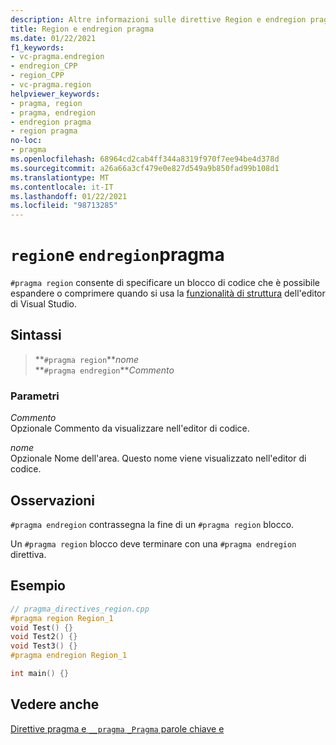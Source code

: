 ```yaml
---
description: Altre informazioni sulle direttive Region e endregion pragma in Microsoft C/C++
title: Region e endregion pragma
ms.date: 01/22/2021
f1_keywords:
- vc-pragma.endregion
- endregion_CPP
- region_CPP
- vc-pragma.region
helpviewer_keywords:
- pragma, region
- pragma, endregion
- endregion pragma
- region pragma
no-loc:
- pragma
ms.openlocfilehash: 68964cd2cab4ff344a8319f970f7ee94be4d378d
ms.sourcegitcommit: a26a66a3cf479e0e827d549a9b850fad99b108d1
ms.translationtype: MT
ms.contentlocale: it-IT
ms.lasthandoff: 01/22/2021
ms.locfileid: "98713285"
---
```

# <a name="region-and-endregion-no-locpragma"></a>`region`e `endregion`pragma

`#pragma region` consente di specificare un blocco di codice che è possibile espandere o comprimere quando si usa la [funzionalità di struttura](/visualstudio/ide/outlining) dell'editor di Visual Studio.

## <a name="syntax"></a>Sintassi

> **`#pragma region`***nome*\
> **`#pragma endregion`***Commento*

### <a name="parameters"></a>Parametri

*Commento*\
Opzionale Commento da visualizzare nell'editor di codice.

*nome*\
Opzionale Nome dell'area. Questo nome viene visualizzato nell'editor di codice.

## <a name="remarks"></a>Osservazioni

`#pragma endregion` contrassegna la fine di un `#pragma region` blocco.

Un `#pragma region` blocco deve terminare con una `#pragma endregion` direttiva.

## <a name="example"></a>Esempio

```cpp
// pragma_directives_region.cpp
#pragma region Region_1
void Test() {}
void Test2() {}
void Test3() {}
#pragma endregion Region_1

int main() {}
```

## <a name="see-also"></a>Vedere anche

[Direttive pragma e `__pragma` `_Pragma` parole chiave e](./pragma-directives-and-the-pragma-keyword.md)
